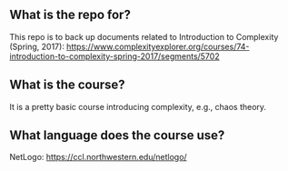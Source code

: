 ## What is the repo for?
This repo is to back up documents related to Introduction to Complexity (Spring, 2017): https://www.complexityexplorer.org/courses/74-introduction-to-complexity-spring-2017/segments/5702

## What is the course?
It is a pretty basic course introducing complexity, e.g., chaos theory.

## What language does the course use?
NetLogo: https://ccl.northwestern.edu/netlogo/

